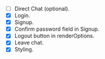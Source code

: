 
- [ ] Direct Chat (optional).
- [X] Login.
- [X] Signup.
- [X] Confirm password field in Signup.
- [X] Logout button in renderOptions.
- [X] Leave chat.
- [X] Styling.
